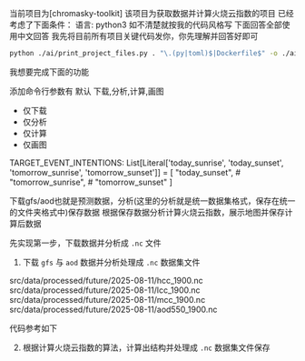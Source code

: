 当前项目为[chromasky-toolkit]
该项目为获取数据并计算火烧云指数的项目
已经考虑了下面条件：
语言: python3
如不清楚就按我的代码风格写
下面回答全部使用中文回答
我先将目前所有项目关键代码发你，你先理解并回答好即可

```bash
python ./ai/print_project_files.py . "\.(py|toml)$|Dockerfile$" -o ./ai/project_context.txt -e ".venv,.git,dist,build,.vscode,ai,README.md"
```

我想要完成下面的功能

添加命令行参数有
默认 下载,分析,计算,画图
- 仅下载
- 仅分析
- 仅计算
- 仅画图

TARGET_EVENT_INTENTIONS: List[Literal['today_sunrise', 'today_sunset', 'tomorrow_sunrise', 'tomorrow_sunset']] = [
    "today_sunset",
    # "tomorrow_sunrise",
    # "tomorrow_sunset"
]

下载gfs/aod也就是预测数据，分析(这里的分析就是统一数据集格式，保存在统一的文件夹格式中)保存数据
根据保存数据分析计算火烧云指数，展示地图并保存计算后数据


先实现第一步，下载数据并分析成 `.nc` 文件

1. 下载 `gfs` 与 `aod` 数据并分析处理成 `.nc` 数据集文件

src/data/processed/future/2025-08-11/hcc_1900.nc
src/data/processed/future/2025-08-11/lcc_1900.nc
src/data/processed/future/2025-08-11/mcc_1900.nc
src/data/processed/future/2025-08-11/aod550_1900.nc

代码参考如下


2. 根据计算火烧云指数的算法，计算出结构并处理成 `.nc` 数据集文件保存
